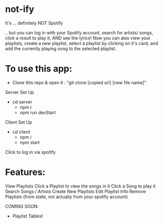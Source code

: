 # not-ify

It's ... definitely NOT Spotify

.. but you can log in with your Spotify account, search for artists/ songs, click a result to play it, AND see the lyrics!
Now you can also view your playlists, create a new playlist, select a playlist by clicking on it's card, and add the currently playing song to the selected playlist.

# To use this app:

- Clone this repo & open it : "git clone [copied url] [new file name]"

Server Set Up

- cd server
  - npm i
  - npm run devStart

Client Set Up

- cd client
  - npm i
  - npm start

Click to log in via spotify

# Features:

View Playlists
Click a Playlist to view the songs in it
Click a Song to play it
Search Songs / Artists
Create New Playlists
Edit Playlist Info
Remove Playlists (from state, not actually from your spotify account)

COMING SOON:

- Playlist Tables!
